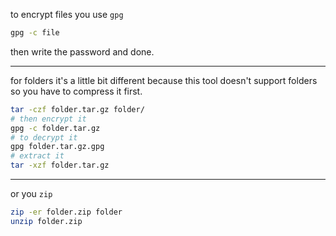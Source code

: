 to encrypt files you use `gpg`
```sh
gpg -c file
```
then write the password and done.

---
for folders it's a little bit different because this tool doesn't support folders so you have to compress it first.
```sh
tar -czf folder.tar.gz folder/
# then encrypt it
gpg -c folder.tar.gz
# to decrypt it
gpg folder.tar.gz.gpg
# extract it
tar -xzf folder.tar.gz
```

---
or you `zip`
```sh
zip -er folder.zip folder
unzip folder.zip
```